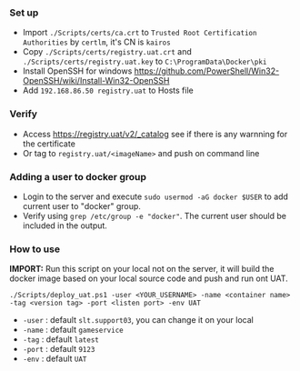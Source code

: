 ### Set up

- Import `./Scripts/certs/ca.crt` to `Trusted Root Certification Authorities` by `certlm`, it's CN is `kairos`
- Copy `./Scripts/certs/registry.uat.crt` and `./Scripts/certs/registry.uat.key` to `C:\ProgramData\Docker\pki`
- Install OpenSSH for windows https://github.com/PowerShell/Win32-OpenSSH/wiki/Install-Win32-OpenSSH
- Add `192.168.86.50 registry.uat` to Hosts file

### Verify

- Access https://registry.uat/v2/_catalog see if there is any warnning for the certificate
- Or tag to `registry.uat/<imageName>` and push on command line

### Adding a user to docker group
- Login to the server and execute `sudo usermod -aG docker $USER` to add current user to "docker" group.
- Verify using `grep /etc/group -e "docker"`. The current user should be included in the output.

### How to use

**IMPORT:** Run this script on your local not on the server, it will build the docker image based on your local source code and push and run ont UAT.

```
./Scripts/deploy_uat.ps1 -user <YOUR_USERNAME> -name <container name> -tag <version tag> -port <listen port> -env UAT
```

- `-user` : default `slt.support03`, you can change it on your local
- `-name` : default `gameservice`
- `-tag`  : default `latest`
- `-port` : default `9123`
- `-env`  : default `UAT`
